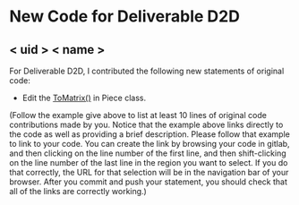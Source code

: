 # New Code for Deliverable D2D

## < uid > < name >

For Deliverable D2D, I contributed the following new statements of original code:

- Edit the [ToMatrix()](https://gitlab.cecs.anu.edu.au/u6891814/comp1110-ass2-tue15h/-/blob/master/src/comp1110/ass2/Piece.java#L19-100) in Piece class.

(Follow the example give above to list at least 10 lines of original code contributions made by you. Notice that the example above links directly to the code as well as providing a brief description.   Please follow that example to link to your code.  You can create the link by browsing your code in gitlab, and then clicking on the line number of the first line, and then shift-clicking on the line number of the last line in the region you want to select.  If you do that correctly, the URL for that selection will be in the navigation bar of your browser.  After you commit and push your statement, you should check that all of the links are correctly working.)